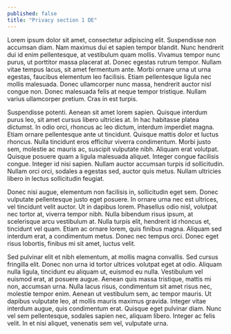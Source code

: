 ```yaml
---
published: false
title: "Privacy section 1 DE"
---
```

Lorem ipsum dolor sit amet, consectetur adipiscing elit. Suspendisse non accumsan diam. Nam maximus dui et sapien tempor blandit. Nunc hendrerit dui id enim pellentesque, at vestibulum quam mollis. Vivamus tempor nunc purus, ut porttitor massa placerat at. Donec egestas rutrum tempor. Nullam vitae tempus lacus, sit amet fermentum ante. Morbi ornare urna ut urna egestas, faucibus elementum leo facilisis. Etiam pellentesque ligula nec mollis malesuada. Donec ullamcorper nunc massa, hendrerit auctor nisl congue non. Donec malesuada felis at neque tempor tristique. Nullam varius ullamcorper pretium. Cras in est turpis.

Suspendisse potenti. Aenean sit amet lorem sapien. Quisque interdum purus leo, sit amet cursus libero ultricies at. In hac habitasse platea dictumst. In odio orci, rhoncus ac leo dictum, interdum imperdiet magna. Etiam ornare pellentesque ante ut tincidunt. Quisque mattis dolor et luctus rhoncus. Nulla tincidunt eros efficitur viverra condimentum. Morbi justo sem, molestie ac mauris ac, suscipit vulputate nibh. Aliquam erat volutpat. Quisque posuere quam a ligula malesuada aliquet. Integer congue facilisis congue. Integer id nisi sapien. Nullam auctor accumsan turpis id sollicitudin. Nullam orci orci, sodales a egestas sed, auctor quis metus. Nullam ultricies libero in lectus sollicitudin feugiat.

Donec nisi augue, elementum non facilisis in, sollicitudin eget sem. Donec vulputate pellentesque justo eget posuere. In ornare urna nec est ultrices, vel tincidunt velit auctor. Ut in dapibus lorem. Phasellus odio nisl, volutpat nec tortor at, viverra tempor nibh. Nulla bibendum risus ipsum, at scelerisque arcu vestibulum at. Nulla turpis elit, hendrerit id rhoncus et, tincidunt vel quam. Etiam ac ornare lorem, quis finibus magna. Aliquam sed interdum erat, a condimentum metus. Donec nec tempus orci. Donec eget risus lobortis, finibus mi sit amet, luctus velit.

Sed pulvinar elit et nibh elementum, at mollis magna convallis. Sed cursus fringilla elit. Donec non urna id tortor ultrices volutpat eget at odio. Aliquam nulla ligula, tincidunt eu aliquam ut, euismod eu nulla. Vestibulum vel euismod erat, at posuere augue. Aenean quis massa tristique, mattis mi non, accumsan urna. Nulla lacus risus, condimentum sit amet risus nec, molestie tempor enim. Aenean ut vestibulum sem, ac tempor mauris. Ut dapibus vulputate leo, at mollis mauris maximus gravida. Integer vitae interdum augue, quis condimentum erat. Quisque eget pulvinar diam. Nunc vel sem pellentesque, sodales sapien nec, aliquam libero. Integer ac felis velit. In et nisi aliquet, venenatis sem vel, vulputate urna.